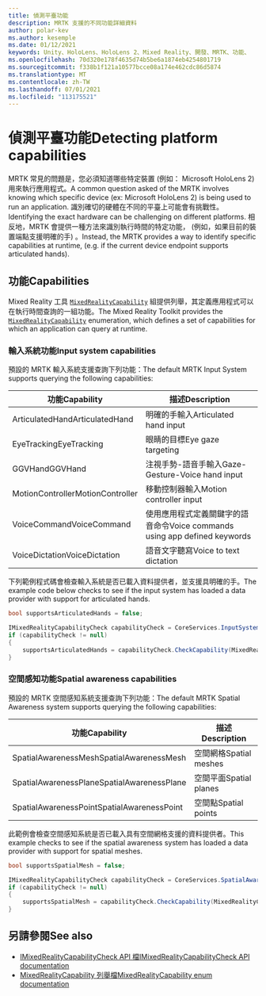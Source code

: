 ```yaml
---
title: 偵測平臺功能
description: MRTK 支援的不同功能詳細資料
author: polar-kev
ms.author: kesemple
ms.date: 01/12/2021
keywords: Unity、HoloLens、HoloLens 2、Mixed Reality、開發、MRTK、功能、
ms.openlocfilehash: 70d320e178f4635d74b5be6a1874eb4254801719
ms.sourcegitcommit: f338b1f121a10577bcce08a174e462cdc86d5874
ms.translationtype: MT
ms.contentlocale: zh-TW
ms.lasthandoff: 07/01/2021
ms.locfileid: "113175521"
---
```

# <a name="detecting-platform-capabilities"></a><span data-ttu-id="97ef3-104">偵測平臺功能</span><span class="sxs-lookup"><span data-stu-id="97ef3-104">Detecting platform capabilities</span></span>

<span data-ttu-id="97ef3-105">MRTK 常見的問題是，您必須知道哪些特定裝置 (例如： Microsoft HoloLens 2) 用來執行應用程式。</span><span class="sxs-lookup"><span data-stu-id="97ef3-105">A common question asked of the MRTK involves knowing which specific device (ex: Microsoft HoloLens 2) is being used to run an application.</span></span> <span data-ttu-id="97ef3-106">識別確切的硬體在不同的平臺上可能會有挑戰性。</span><span class="sxs-lookup"><span data-stu-id="97ef3-106">Identifying the exact hardware can be challenging on different platforms.</span></span> <span data-ttu-id="97ef3-107">相反地，MRTK 會提供一種方法來識別執行時間的特定功能， (例如，如果目前的裝置端點支援明確的手) 。</span><span class="sxs-lookup"><span data-stu-id="97ef3-107">Instead, the MRTK provides a way to identify specific capabilities at runtime, (e.g. if the current device endpoint supports articulated hands).</span></span>

## <a name="capabilities"></a><span data-ttu-id="97ef3-108">功能</span><span class="sxs-lookup"><span data-stu-id="97ef3-108">Capabilities</span></span>

<span data-ttu-id="97ef3-109">Mixed Reality 工具 [`MixedRealityCapability`](xref:Microsoft.MixedReality.Toolkit.MixedRealityCapability) 組提供列舉，其定義應用程式可以在執行時間查詢的一組功能。</span><span class="sxs-lookup"><span data-stu-id="97ef3-109">The Mixed Reality Toolkit provides the [`MixedRealityCapability`](xref:Microsoft.MixedReality.Toolkit.MixedRealityCapability) enumeration, which defines a set of capabilities for which an application can query at runtime.</span></span>

### <a name="input-system-capabilities"></a><span data-ttu-id="97ef3-110">輸入系統功能</span><span class="sxs-lookup"><span data-stu-id="97ef3-110">Input system capabilities</span></span>

<span data-ttu-id="97ef3-111">預設的 MRTK 輸入系統支援查詢下列功能：</span><span class="sxs-lookup"><span data-stu-id="97ef3-111">The default MRTK Input System supports querying the following capabilities:</span></span>

| <span data-ttu-id="97ef3-112">功能</span><span class="sxs-lookup"><span data-stu-id="97ef3-112">Capability</span></span> | <span data-ttu-id="97ef3-113">描述</span><span class="sxs-lookup"><span data-stu-id="97ef3-113">Description</span></span> |
|---|---|
| <span data-ttu-id="97ef3-114">ArticulatedHand</span><span class="sxs-lookup"><span data-stu-id="97ef3-114">ArticulatedHand</span></span> | <span data-ttu-id="97ef3-115">明確的手輸入</span><span class="sxs-lookup"><span data-stu-id="97ef3-115">Articulated hand input</span></span> |
| <span data-ttu-id="97ef3-116">EyeTracking</span><span class="sxs-lookup"><span data-stu-id="97ef3-116">EyeTracking</span></span> | <span data-ttu-id="97ef3-117">眼睛的目標</span><span class="sxs-lookup"><span data-stu-id="97ef3-117">Eye gaze targeting</span></span> |
| <span data-ttu-id="97ef3-118">GGVHand</span><span class="sxs-lookup"><span data-stu-id="97ef3-118">GGVHand</span></span> | <span data-ttu-id="97ef3-119">注視手勢-語音手輸入</span><span class="sxs-lookup"><span data-stu-id="97ef3-119">Gaze-Gesture-Voice hand input</span></span> |
| <span data-ttu-id="97ef3-120">MotionController</span><span class="sxs-lookup"><span data-stu-id="97ef3-120">MotionController</span></span> | <span data-ttu-id="97ef3-121">移動控制器輸入</span><span class="sxs-lookup"><span data-stu-id="97ef3-121">Motion controller input</span></span> |
| <span data-ttu-id="97ef3-122">VoiceCommand</span><span class="sxs-lookup"><span data-stu-id="97ef3-122">VoiceCommand</span></span> | <span data-ttu-id="97ef3-123">使用應用程式定義關鍵字的語音命令</span><span class="sxs-lookup"><span data-stu-id="97ef3-123">Voice commands using app defined keywords</span></span> |
| <span data-ttu-id="97ef3-124">VoiceDictation</span><span class="sxs-lookup"><span data-stu-id="97ef3-124">VoiceDictation</span></span> | <span data-ttu-id="97ef3-125">語音文字聽寫</span><span class="sxs-lookup"><span data-stu-id="97ef3-125">Voice to text dictation</span></span> |

<span data-ttu-id="97ef3-126">下列範例程式碼會檢查輸入系統是否已載入資料提供者，並支援具明確的手。</span><span class="sxs-lookup"><span data-stu-id="97ef3-126">The example code below checks to see if the input system has loaded a data provider with support for articulated hands.</span></span>

```c#
bool supportsArticulatedHands = false;

IMixedRealityCapabilityCheck capabilityCheck = CoreServices.InputSystem as IMixedRealityCapabilityCheck;
if (capabilityCheck != null)
{
    supportsArticulatedHands = capabilityCheck.CheckCapability(MixedRealityCapability.ArticulatedHand);
}
```

### <a name="spatial-awareness-capabilities"></a><span data-ttu-id="97ef3-127">空間感知功能</span><span class="sxs-lookup"><span data-stu-id="97ef3-127">Spatial awareness capabilities</span></span>

<span data-ttu-id="97ef3-128">預設的 MRTK 空間感知系統支援查詢下列功能：</span><span class="sxs-lookup"><span data-stu-id="97ef3-128">The default MRTK Spatial Awareness system supports querying the following capabilities:</span></span>

| <span data-ttu-id="97ef3-129">功能</span><span class="sxs-lookup"><span data-stu-id="97ef3-129">Capability</span></span> | <span data-ttu-id="97ef3-130">描述</span><span class="sxs-lookup"><span data-stu-id="97ef3-130">Description</span></span> |
|---|---|
| <span data-ttu-id="97ef3-131">SpatialAwarenessMesh</span><span class="sxs-lookup"><span data-stu-id="97ef3-131">SpatialAwarenessMesh</span></span> | <span data-ttu-id="97ef3-132">空間網格</span><span class="sxs-lookup"><span data-stu-id="97ef3-132">Spatial meshes</span></span> |
| <span data-ttu-id="97ef3-133">SpatialAwarenessPlane</span><span class="sxs-lookup"><span data-stu-id="97ef3-133">SpatialAwarenessPlane</span></span> | <span data-ttu-id="97ef3-134">空間平面</span><span class="sxs-lookup"><span data-stu-id="97ef3-134">Spatial planes</span></span> |
| <span data-ttu-id="97ef3-135">SpatialAwarenessPoint</span><span class="sxs-lookup"><span data-stu-id="97ef3-135">SpatialAwarenessPoint</span></span> | <span data-ttu-id="97ef3-136">空間點</span><span class="sxs-lookup"><span data-stu-id="97ef3-136">Spatial points</span></span> |

<span data-ttu-id="97ef3-137">此範例會檢查空間感知系統是否已載入具有空間網格支援的資料提供者。</span><span class="sxs-lookup"><span data-stu-id="97ef3-137">This example checks to see if the spatial awareness system has loaded a data provider with support for spatial meshes.</span></span>

```c#
bool supportsSpatialMesh = false;

IMixedRealityCapabilityCheck capabilityCheck = CoreServices.SpatialAwarenessSystem as IMixedRealityCapabilityCheck;
if (capabilityCheck != null)
{
    supportsSpatialMesh = capabilityCheck.CheckCapability(MixedRealityCapability.SpatialAwarenessMesh);
}
```

## <a name="see-also"></a><span data-ttu-id="97ef3-138">另請參閱</span><span class="sxs-lookup"><span data-stu-id="97ef3-138">See also</span></span>

- [<span data-ttu-id="97ef3-139">IMixedRealityCapabilityCheck API 檔</span><span class="sxs-lookup"><span data-stu-id="97ef3-139">IMixedRealityCapabilityCheck API documentation</span></span>](xref:Microsoft.MixedReality.Toolkit.IMixedRealityCapabilityCheck)
- [<span data-ttu-id="97ef3-140">MixedRealityCapability 列舉檔</span><span class="sxs-lookup"><span data-stu-id="97ef3-140">MixedRealityCapability enum documentation</span></span>](xref:Microsoft.MixedReality.Toolkit.MixedRealityCapability)
